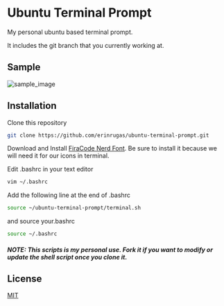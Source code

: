 # Ubuntu Terminal Prompt

My personal ubuntu based terminal prompt.

It includes the git branch that you currently working at.


## Sample
![sample_image](https://i.imgur.com/YM6IMx7.png)

## Installation

Clone this repository

```bash
git clone https://github.com/erinrugas/ubuntu-terminal-prompt.git
```

Download and Install [FiraCode Nerd Font](https://www.nerdfonts.com/font-downloads). Be sure to install it because we will need it for our icons in terminal.


Edit .bashrc in your text editor

```bash
vim ~/.bashrc
```

Add the following line at the end of .bashrc

```bash
source ~/ubuntu-terminal-prompt/terminal.sh
```


and source your.bashrc

```bash
source ~/.bashrc
```

#### *NOTE: This scripts is my personal use. Fork it if you want to modify or update the shell script once you clone it.*

## License
[MIT](https://choosealicense.com/licenses/mit/)
